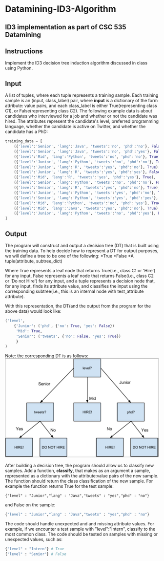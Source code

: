 # Datamining-ID3-Algorithm
## ID3 implementation as part of CSC 535 Datamining

## Instructions
Implement the ID3 decision tree induction algorithm discussed in class using Python.

## Input
A list of tuples, where each tuple represents a training sample. Each training sample is an (input, class_label) pair, where **input** is a dictionary of the form attribute: value pairs, and each class_label is either True(representing class C1), or False(representing class C2). The following example data is about candidates who interviewed for a job and whether or not the candidate was hired. The attributes represent the candidate's level, preferred programming language, whether the candidate is active on Twitter, and whether the candidate has a PhD:

```python
training_data = [
    ({'level':'Senior', 'lang':'Java', 'tweets':'no', 'phd':'no'}, False),
    ({'level':'Senior', 'lang':'Java', 'tweets':'no', 'phd':'yes'}, False),
    ({'level':'Mid', 'lang':'Python', 'tweets':'no', 'phd':'no'}, True),
    ({'level':'Junior', 'lang':'Python', 'tweets':'no', 'phd':'no'}, True),
    ({'level':'Junior', 'lang':'R', 'tweets':'yes', 'phd':'no'}, True),
    ({'level':'Junior', 'lang':'R', 'tweets':'yes', 'phd':'yes'}, False),
    ({'level':'Mid', 'lang':'R', 'tweets':'yes', 'phd':'yes'}, True),
    ({'level':'Senior', 'lang':'Python', 'tweets':'no', 'phd':'no'}, False),
    ({'level':'Senior', 'lang':'R', 'tweets':'yes', 'phd':'no'}, True),
    ({'level':'Junior', 'lang':'Python', 'tweets':'yes', 'phd':'no'}, True),
    ({'level':'Senior', 'lang':'Python', 'tweets':'yes', 'phd':'yes'}, True),
    ({'level':'Mid', 'lang':'Python', 'tweets':'no', 'phd':'yes'}, True),
    ({'level':'Mid', 'lang':'Java', 'tweets':'yes', 'phd':'no'}, True),
    ({'level':'Junior', 'lang':'Python', 'tweets':'no', 'phd':'yes'}, False)
] 
```

## Output
The program will construct and output a decision tree (DT) that is built using the training data. To help decide how to represent a DT for output purposes, we will define a tree to be one of the following:
*True
*False
*A tuple(attribute, subtree_dict)

Where True represents a leaf node that returns True(i.e., class C1 or 'Hire') for any input, False represents a leaf node that returns False(i.e., class C2 or 'Do not Hire') for any input, and a tuple represents a decision node that, for any input, finds its attribute value, and classifies the input using the corresponding subtree(i.e., this is an internal node with test_attribute attribute).

With this representation, the DT(and the output from the program for the above data) would look like:

```python
('level',
    {'Junior': ('phd', {'no': True, 'yes': False})
     'Mid': True,
     'Senior': ('tweets', {'no': False, 'yes': True})
     }
)
```
Note: the corresponding DT is as follows:
![DT Example](/DTExample.PNG)

After building a decision tree, the program should allow us to classify new samples. Add a function, **classify**, that makes as an argument a sample, represented as a dictionary with the attribute:value pairs of the new sample. The function should return the class classification of the new sample. For example the function returns True for the test sample:
```pyhon
{"level" : "Junior","lang" : "Java","tweets" : "yes","phd" : "no"}
```
and False on the sample:
```python
{"level" : "Junior","lang" : "Java","tweets" : "yes","phd" : "no"} 
```

The code should handle unexpected and and missing attribute values. For example, if we encounter a test sample with "level":"Intern", classify to the most common class. The code should be tested on samples with missing or unexpected values, such as:
```python
{"level" : "Intern"} # True
{"level" : "Senior"} # False 
```